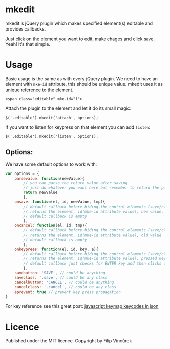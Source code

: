 # mkedit
mkedit is jQuery plugin which makes specified element(s) editable and provides callbacks.

Just click on the element you want to edit, make chages and click save.
Yeah! It's that simple.

# Usage
Basic usage is the same as with every jQuery plugin.
We need to have an element with ```mke-id``` attribute, this should be unique value. mkedit uses it as unique reference to the element.
```
<span class="editable" mke-id="1">
```

Attach the plugin to the element and let it do its small magic:
```
$('.editable').mkedit('attach', options);
```

If you want to listen for keypress on that element you can add ```listen```:
```
$('.editable').mkedit('listen', options);
```

## Options:
We have some default options to work with:
```javascript
var options = {
    parsevalue: function(newValue){
        // you can parse the return value after saving
        // just do whatever you want here but remember to return the parsed value back
        return newValue
        },
    onsave: function(el, id, newValue, tmp){
        // default callback before hiding the control elements (save/close)
        // returns the element, id(mke-id attribute value), new value, old value
        // default callback is empty
        },
    oncancel: function(el, id, tmp){
        // default callback before hiding the control elements (save/close)
        // returns the element, id(mke-id attribute value), old value
        // default callback is empty
        },
    onkeyprees: function(el, id, key, e){
        // default callback before hiding the control elements (save/close)
        // returns the element, id(mke-id attribute value), pressed key id (ie. ENTER = 17), event object
        // default callback just checks for ENTER key and then clicks on save
        },
    savebutton: 'SAVE', // could be anything
    saveclass: '.save', // could be any class
    cancelbutton: 'CANCEL', // could be anything
    cancelclass: '.cancel', // could be any class
    eprevent: true // prevent key press propagation
}
```

For key reference see this great post: [javascript keymap keycodes in json](http://www.lsauer.com/2011/08/javascript-keymap-keycodes-in-json.html)

# Licence
Published under the MIT licence.
Copyright by Filip Vincůrek